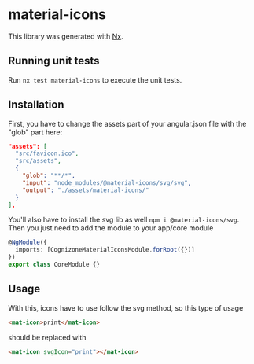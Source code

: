 # material-icons

This library was generated with [Nx](https://nx.dev).

## Running unit tests

Run `nx test material-icons` to execute the unit tests.

## Installation

First, you have to change the assets part of your angular.json file with the "glob" part here:

```json
"assets": [
  "src/favicon.ico",
  "src/assets",
  {
    "glob": "**/*",
    "input": "node_modules/@material-icons/svg/svg",
    "output": "./assets/material-icons/"
  }
],
```

You'll also have to install the svg lib as well `npm i @material-icons/svg`. Then you just need to add the module to your app/core module

```typescript
@NgModule({
  imports: [CognizoneMaterialIconsModule.forRoot({})]
})
export class CoreModule {}
```

## Usage

With this, icons have to use follow the svg method, so this type of usage

```html
<mat-icon>print</mat-icon>
```

should be replaced with

```html
<mat-icon svgIcon="print"></mat-icon>
```
